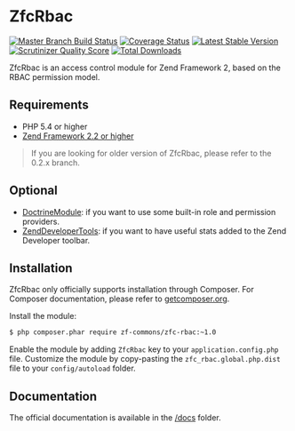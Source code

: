 # ZfcRbac

[![Master Branch Build Status](https://secure.travis-ci.org/ZF-Commons/ZfcRbac.png?branch=master)](http://travis-ci.org/ZF-Commons/ZfcRbac)
[![Coverage Status](https://coveralls.io/repos/ZF-Commons/ZfcRbac/badge.png)](https://coveralls.io/r/ZF-Commons/ZfcRbac)
[![Latest Stable Version](https://poser.pugx.org/zf-commons/zfc-rbac/v/stable.png)](https://packagist.org/packages/zf-commons/zfc-rbac)
[![Scrutinizer Quality Score](https://scrutinizer-ci.com/g/ZF-Commons/ZfcRbac/badges/quality-score.png?s=0bf2b72bb233e93ba766cac36cc6dcb99b33acb5)](https://scrutinizer-ci.com/g/ZF-Commons/ZfcRbac/)
[![Total Downloads](https://poser.pugx.org/zf-commons/zfc-rbac/downloads.png)](https://packagist.org/packages/zf-commons/zfc-rbac)

ZfcRbac is an access control module for Zend Framework 2, based on the RBAC permission model.

## Requirements

- PHP 5.4 or higher
- [Zend Framework 2.2 or higher](http://www.github.com/zendframework/zf2)

> If you are looking for older version of ZfcRbac, please refer to the 0.2.x branch.

## Optional

- [DoctrineModule](https://github.com/doctrine/DoctrineModule): if you want to use some built-in role and permission providers.
- [ZendDeveloperTools](https://github.com/zendframework/ZendDeveloperTools): if you want to have useful stats added to
the Zend Developer toolbar.

## Installation

ZfcRbac only officially supports installation through Composer. For Composer documentation, please refer to
[getcomposer.org](http://getcomposer.org/).

Install the module:

```sh
$ php composer.phar require zf-commons/zfc-rbac:~1.0
```

Enable the module by adding `ZfcRbac` key to your `application.config.php` file. Customize the module by copy-pasting
the `zfc_rbac.global.php.dist` file to your `config/autoload` folder.

## Documentation

The official documentation is available in the [/docs](/docs) folder.
